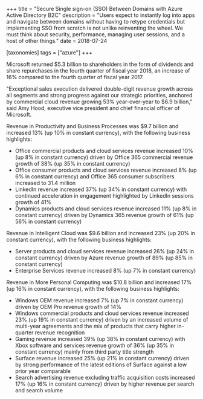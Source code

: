 +++
title = "Secure Single sign-on (SSO) Between Domains with Azure Active Directory B2C"
description = "Users expect to instantly log into apps and navigate between domains without having to retype credentials but implementing SSO from scratch is not unlike reinventing the wheel. We must think about security, performance, managing user sessions, and a host of other things."
date = 2018-07-24

[taxonomies]
tags = ["azure"]
+++

Microsoft returned \$5.3 billion to shareholders in the form of
dividends and share repurchases in the fourth quarter of fiscal year
2018, an increase of 16% compared to the fourth quarter of fiscal year
2017.

"Exceptional sales execution delivered double-digit revenue growth
across all segments and strong progress against our strategic
priorities, anchored by commercial cloud revenue growing 53%
year-over-year to \$6.9 billion," said Amy Hood, executive vice
president and chief financial officer of Microsoft.

Revenue in Productivity and Business Processes was \$9.7 billion and
increased 13% (up 10% in constant currency), with the following business
highlights:

-   Office commercial products and cloud services revenue increased 10%
    (up 8% in constant currency) driven by Office 365 commercial revenue
    growth of 38% (up 35% in constant currency)
-   Office consumer products and cloud services revenue increased 8% (up
    6% in constant currency) and Office 365 consumer subscribers
    increased to 31.4 million
-   LinkedIn revenue increased 37% (up 34% in constant currency) with
    continued acceleration in engagement highlighted by LinkedIn
    sessions growth of 41%
-   Dynamics products and cloud services revenue increased 11% (up 8% in
    constant currency) driven by Dynamics 365 revenue growth of 61% (up
    56% in constant currency)

Revenue in Intelligent Cloud was \$9.6 billion and increased 23% (up 20%
in constant currency), with the following business highlights:

-   Server products and cloud services revenue increased 26% (up 24% in
    constant currency) driven by Azure revenue growth of 89% (up 85% in
    constant currency)
-   Enterprise Services revenue increased 8% (up 7% in constant
    currency)

Revenue in More Personal Computing was \$10.8 billion and increased 17%
(up 16% in constant currency), with the following business highlights:

-   Windows OEM revenue increased 7% (up 7% in constant
    currency) driven by OEM Pro revenue growth of 14%
-   Windows commercial products and cloud services revenue increased 23%
    (up 19% in constant currency) driven by an increased volume of
    multi-year agreements and the mix of products that carry higher
    in-quarter revenue recognition
-   Gaming revenue increased 39% (up 38% in constant currency) with Xbox
    software and services revenue growth of 36% (up 35% in constant
    currency) mainly from third party title strength
-   Surface revenue increased 25% (up 21% in constant currency) driven
    by strong performance of the latest editions of Surface against a
    low prior year comparable
-   Search advertising revenue excluding traffic acquisition costs
    increased 17% (up 16% in constant currency) driven by higher revenue
    per search and search volume
